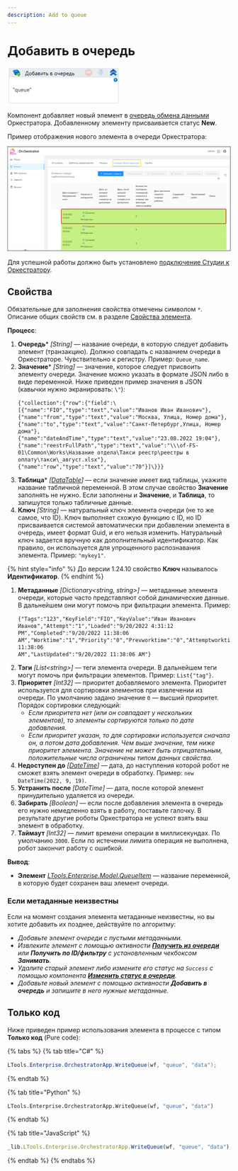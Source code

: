 ```yaml
---
description: Add to queue
---
```


# Добавить в очередь

![](<../../../../.gitbook/assets/image (375).png>)

Компонент добавляет новый элемент в [очередь обмена данными](https://docs.primo-rpa.ru/primo-rpa/orchestrator/basics/data-queues) Оркестратора. Добавленному элементу присваивается статус **New**.

Пример отображения нового элемента в очереди Оркестратора:

![Таблица с элементами очереди в Оркестраторе](<../../../../.gitbook/assets/оркестратор. элементы очереди.png>)

Для успешной работы должно быть установлено [подключение Студии к Оркестратору](https://docs.primo-rpa.ru/primo-rpa/primo-studio/settings#orkestrator). 


## Свойства

Обязательные для заполнения свойства отмечены символом `*`. Описание общих свойств см. в разделе [Свойства элемента](https://docs.primo-rpa.ru/primo-rpa/primo-studio/process/elements#svoistva-elementa).

**Процесс**:

1. **Очередь**\* *[String]* — название очереди, в которую следует добавить элемент (транзакцию). Должно совпадать с названием очереди в Оркестраторе. Чувствительно к регистру. Пример: `Queue_name`.
1. **Значение**\* *[String]* — значение, которое следует присвоить элементу очереди. Значение можно указать в формате JSON либо в виде переменной. Ниже приведен пример значения в JSON (кавычки нужно экранировать: `\"`):
    ```
    {"collection":{"row":{"field":\[{"name":"FIO","type":"text","value":"Иванов Иван Иванович"},{"name":"from","type":"text","value":"Москва, Улица, Номер дома"},{"name":"to","type":"text","value":"Санкт-Петербург,Улица, Номер дома"}, 
    {"name":"dateAndTime","type":"text","value":"23.08.2022 19:04"},{"name":"reestrFullPath","type":"text","value":"\\\of-FS-01\Common\Works\Название отдела\Такси реестр\реестры в оплату\такси\_август.xlsx"},{"name":"row","type":"text","value":"70"}]\}}}
    ```
1. **Таблица**\* *[[DataTable](https://learn.microsoft.com/ru-ru/dotnet/api/system.data.datatable?view=net-8.0&viewFallbackFrom=net-4.6.1)]* — если значение имеет вид таблицы, укажите название табличной переменной. В этом случае свойство **Значение** заполнять не нужно. Если заполнены и **Значение**, и **Таблица**, то запишутся только табличные данные.
1. **Ключ** *[String]* — натуральный ключ элемента очереди (не то же самое, что ID). Ключ выполняет схожую функцию с ID, но ID присваивается системой автоматически при добавлении элемента в очередь, имеет формат Guid, и его нельзя изменить. Натуральный ключ задается вручную как дополнительный идентификатор. Как правило, он используется для упрощенного распознавания элемента. Пример: `"mykey1"`.

  {% hint style="info" %}
  До версии 1.24.10 свойство **Ключ** называлось **Идентификатор**.
  {% endhint %}

1. **Метаданные** *[Dictionary\<string, string>]* — метаданные элемента очереди, которые часто представляют собой динамические данные. В дальнейшем они могут помочь при фильтрации элемента. Пример:
   ```
   {"Tags":"123","KeyField":"FIO","KeyValue":"Иван Иванович Иванов","Attempt":"1","Loaded":"9/20/2022 4:31:12 PM","Completed":"9/20/2022 11:38:06 AM","Worktime":"1","Priority":"0","Prevworktime":"0","Attemptworktime":"1","Finished":"9/20/2022 11:38:06 
   AM","LastUpdated":"9/20/2022 11:38:06 AM"}
   ```
1. **Тэги** *[List\<string>]* — теги элемента очереди. В дальнейшем теги могут помочь при фильтрации элементов. Пример: `List{"tag"}`.
1. **Приоритет** *[Int32]* — приоритет добавляемого элемента. Приоритет используется для сортировки элементов при извлечении из очереди. По умолчанию задано значение `0` — высший приоритет. Порядок сортировки следующий:
   * *Если приоритета нет (или он совпадает у нескольких элементов), то элементы сортируются только по дате добавления.*
   * *Если приоритет указан, то для сортировки используется сначала он, а потом дата добавления. Чем выше значение, тем ниже приоритет элемента. Значение не может быть отрицательным, положительные числа ограничены типом данных свойства.*
1. **Недоступен до** *[[DateTime](https://learn.microsoft.com/ru-ru/dotnet/api/system.datetime?view=net-8.0&viewFallbackFrom=net-4.6.1)]* — дата, до наступления которой робот не сможет взять элемент очереди в обработку. Пример: `new DateTime(2022, 9, 19)`.
1. **Устранить после** *[DateTime]* — дата, после которой элемент принудительно удаляется из очереди.
1. **Забирать** *[Boolean]* — если после добавления элемента в очередь его нужно немедленно взять в работу, поставьте галочку. В результате другие роботы Оркестратора не успеют взять ваш элемент в обработку.
1. **Таймаут** *[Int32]* — лимит времени операции в миллисекундах. По умолчанию `3000`. Если по истечении лимита операция не выполнена, робот закончит работу с ошибкой.


**Вывод**:

* **Элемент** *[LTools.Enterprise.Model.QueueItem](https://docs.primo-rpa.ru/primo-rpa/g\_elements/osnovnye-elementy/orkestrator/els\_queues/datatypes)* — название переменной, в которую будет сохранен ваш элемент очереди.

### Если метаданные неизвестны 

Если на момент создания элемента метаданные неизвестны, но вы хотите добавить их позднее, действуйте по алгоритму:
* *Добавьте элемент очереди с пустыми метаданными.*
* *Извлеките элемент с помощью активности [**Получить из очереди**](https://docs.primo-rpa.ru/primo-rpa/g\_elements/osnovnye-elementy/orkestrator/els\_queues/readfromqueue) или **Получить по ID/фильтру** с установленным чекбоксом **Занимать**.*
* *Удалите старый элемент либо измените его статус на `Success` с помощью компонента [**Изменить статус в очереди**](https://docs.primo-rpa.ru/primo-rpa/g\_elements/osnovnye-elementy/orkestrator/els\_queues/changestatequeue).*
* *Добавьте новый элемент с помощью активности **Добавить в очередь** и запишите в него нужные метаданные.*


## Только код

Ниже приведен пример использования элемента в процессе с типом **Только код** (Pure code):

{% tabs %}
{% tab title="C#" %}
```csharp
LTools.Enterprise.OrchestratorApp.WriteQueue(wf, "queue", "data");
```
{% endtab %}

{% tab title="Python" %}
```python
LTools.Enterprise.OrchestratorApp.WriteQueue(wf, "queue", "data")
```
{% endtab %}

{% tab title="JavaScript" %}
```javascript
_lib.LTools.Enterprise.OrchestratorApp.WriteQueue(wf, "queue", "data");
```
{% endtab %}
{% endtabs %}
